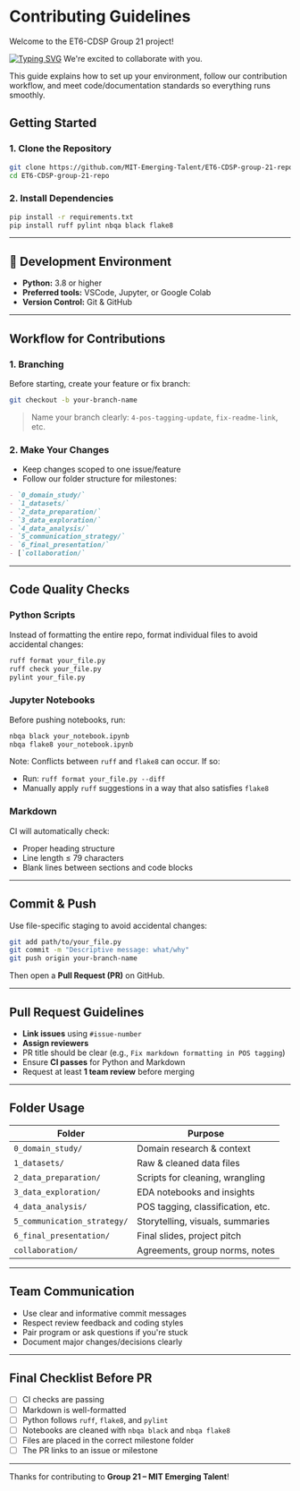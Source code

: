 # Contributing Guidelines

Welcome to the ET6-CDSP Group 21 project!

[![Typing SVG](https://readme-typing-svg.demolab.com?font=Fira+Code&weight=700&pause=1000&color=CF1F4E&width=435&lines=The+Hypatia+Circle)](https://git.io/typing-svg)
We're excited to collaborate with you.

This guide explains how to set up your environment,
follow our contribution workflow, and meet code/documentation
standards so everything runs smoothly.

## Getting Started

### 1. Clone the Repository

```bash
git clone https://github.com/MIT-Emerging-Talent/ET6-CDSP-group-21-repo.git
cd ET6-CDSP-group-21-repo
```

### 2. Install Dependencies

```bash
pip install -r requirements.txt
pip install ruff pylint nbqa black flake8
```

---

## 🔧 Development Environment

* **Python:** 3.8 or higher  
* **Preferred tools:** VSCode, Jupyter, or Google Colab  
* **Version Control:** Git & GitHub

---

## Workflow for Contributions

### 1. Branching

Before starting, create your feature or fix branch:

```bash
git checkout -b your-branch-name
```

> Name your branch clearly: `4-pos-tagging-update`, `fix-readme-link`, etc.

### 2. Make Your Changes

* Keep changes scoped to one issue/feature  
* Follow our folder structure for milestones:

```markdown
- `0_domain_study/`
- `1_datasets/`
- `2_data_preparation/`
- `3_data_exploration/`
- `4_data_analysis/`
- `5_communication_strategy/`
- `6_final_presentation/`
- [`collaboration/`
```

---

## Code Quality Checks

### Python Scripts

Instead of formatting the entire repo,
format individual files to avoid accidental changes:

```bash
ruff format your_file.py
ruff check your_file.py
pylint your_file.py
```

### Jupyter Notebooks

Before pushing notebooks, run:

```bash
nbqa black your_notebook.ipynb
nbqa flake8 your_notebook.ipynb
```

Note: Conflicts between `ruff` and `flake8` can occur. If so:

* Run: `ruff format your_file.py --diff`  
* Manually apply `ruff` suggestions in a way that also satisfies `flake8`

### Markdown

CI will automatically check:

* Proper heading structure  
* Line length ≤ 79 characters  
* Blank lines between sections and code blocks

---

## Commit & Push

Use file-specific staging to avoid accidental changes:

```bash
git add path/to/your_file.py
git commit -m "Descriptive message: what/why"
git push origin your-branch-name
```

Then open a **Pull Request (PR)** on GitHub.

---

## Pull Request Guidelines

* **Link issues** using `#issue-number`  
* **Assign reviewers**  
* PR title should be clear (e.g., `Fix markdown formatting in POS tagging`)  
* Ensure **CI passes** for Python and Markdown  
* Request at least **1 team review** before merging

---

## Folder Usage

| Folder                            | Purpose                           |
| ----------------------------------| --------------------------------- |
| `0_domain_study/`                 | Domain research & context         |
| `1_datasets/`                     | Raw & cleaned data files          |
| `2_data_preparation/`             | Scripts for cleaning, wrangling   |
| `3_data_exploration/`             | EDA notebooks and insights        |
| `4_data_analysis/`                | POS tagging, classification, etc. |
| `5_communication_strategy/`       | Storytelling, visuals, summaries  |
| `6_final_presentation/`           | Final slides, project pitch       |
| `collaboration/`                  | Agreements, group norms, notes    |

---

## Team Communication

* Use clear and informative commit messages  
* Respect review feedback and coding styles  
* Pair program or ask questions if you're stuck  
* Document major changes/decisions clearly

---

## Final Checklist Before PR

* [ ] CI checks are passing  
* [ ] Markdown is well-formatted  
* [ ] Python follows `ruff`, `flake8`, and `pylint`  
* [ ] Notebooks are cleaned with `nbqa black` and `nbqa flake8`  
* [ ] Files are placed in the correct milestone folder  
* [ ] The PR links to an issue or milestone

---

Thanks for contributing to **Group 21 – MIT Emerging Talent**!  
